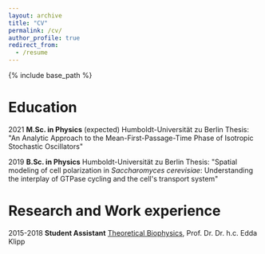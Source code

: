 ```yaml
---
layout: archive
title: "CV"
permalink: /cv/
author_profile: true
redirect_from:
  - /resume
---
```


{% include base_path %}

Education
======

2021	**M.Sc. in Physics** (expected)
	Humboldt-Universität zu Berlin
	Thesis: "An Analytic Approach to the Mean-First-Passage-Time Phase of Isotropic Stochastic Oscillators"

2019	**B.Sc. in Physics**
	Humboldt-Universität zu Berlin
	Thesis: "Spatial modeling of cell polarization in *Saccharomyces cerevisiae*: Understanding the interplay of GTPase cycling and the cell's transport system"

Research and Work experience
======

2015-2018	**Student Assistant**
		[Theoretical Biophysics](https://rumo.biologie.hu-berlin.de/tbp/index.php/en//), Prof. Dr. Dr. h.c. Edda Klipp

<!--  
Skills
======
* Skill 1
* Skill 2
  * Sub-skill 2.1
  * Sub-skill 2.2
  * Sub-skill 2.3
* Skill 3

Publications
======
  <ul>{% for post in site.publications %}
    {% include archive-single-cv.html %}
  {% endfor %}</ul>
  
Talks
======
  <ul>{% for post in site.talks %}
    {% include archive-single-talk-cv.html %}
  {% endfor %}</ul>
  
Teaching
======
  <ul>{% for post in site.teaching %}
    {% include archive-single-cv.html %}
  {% endfor %}</ul>
  
Service and leadership
======
* Currently signed in to 43 different slack teams
-->
